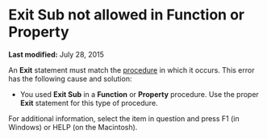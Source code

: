 
# Exit Sub not allowed in Function or Property

 **Last modified:** July 28, 2015

An  **Exit** statement must match the [procedure](b8bdf64f-5920-1ae9-16d0-b26d09524a30.md) in which it occurs. This error has the following cause and solution:




- You used  **Exit Sub** in a **Function** or **Property** procedure. Use the proper **Exit** statement for this type of procedure.
    

For additional information, select the item in question and press F1 (in Windows) or HELP (on the Macintosh).
